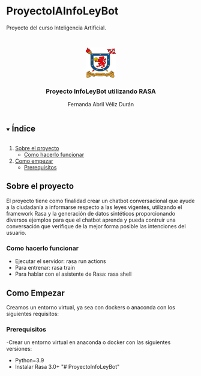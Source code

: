 # ProyectoIAInfoLeyBot
Proyecto del curso Inteligencia Artificial.
<!-- PROJECT LOGO -->
<br />
<p align="center">
    <img src="logo.png" alt="Logo" width="80" height="80">
  </a>

  <h3 align="center">Proyecto InfoLeyBot utilizando RASA</h3>

  <p align="center">
    Fernanda Abril Véliz Durán
  </p>
</p>



<!-- TABLE OF CONTENTS -->
<details open="open">
  <summary><h2 style="display: inline-block">Índice</h2></summary>
  <ol>
    <li>
      <a href="#Sobre-el-proyecto">Sobre el proyecto</a>
      <ul>
        <li><a href="#run">Como hacerlo funcionar</a></li>
      </ul>
    </li>
    <li>
      <a href="#Como-empezar">Como empezar</a>
      <ul>
        <li><a href="#prerequisitos">Prerequisitos</a></li>
      </ul>
    </li>
  </ol>
</details>

<!-- SOBRE EL PROYECTO -->
## Sobre el proyecto

El proyecto tiene como finalidad crear un chatbot conversacional que ayude a la ciudadanía a informarse respecto a las leyes vigentes, utilizando el framework Rasa y
la generación de datos sintéticos proporcionando diversos ejemplos para que el chatbot aprenda y pueda contruir una conversación que verifique de la mejor forma posible 
las intenciones del usuario.


### Como hacerlo funcionar

* Ejecutar el servidor: rasa run actions
* Para entrenar: rasa train
* Para hablar con el asistente de Rasa: rasa shell

<!-- COMO EMPEZAR-->
## Como Empezar
Creamos un entorno virtual, ya sea con dockers o anaconda con los siguientes requisitos:

### Prerequisitos
-Crear un entorno virtual en anaconda o docker con las siguientes versiones:
* Python=3.9
* Instalar Rasa 3.0+
"# ProyectoInfoLeyBot" 
